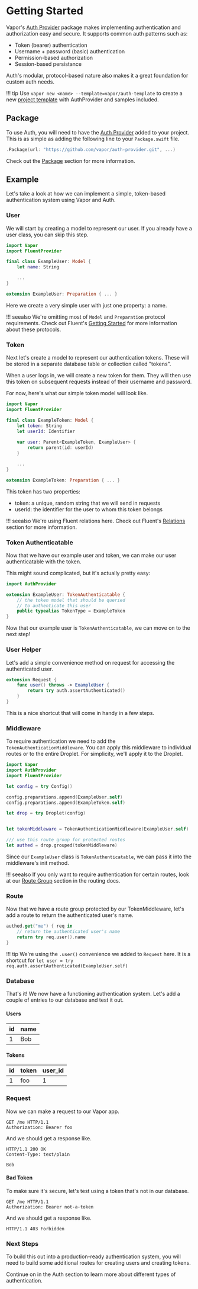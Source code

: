 # Getting Started

Vapor's [Auth Provider](https://github.com/vapor/auth-provider) package makes implementing authentication and 
authorization easy and secure. It supports common auth patterns such as:

- Token (bearer) authentication
- Username + password (basic) authentication
- Permission-based authorization
- Session-based persistance 

Auth's modular, protocol-based nature also makes it a great foundation for custom auth needs.

!!! tip
    Use `vapor new <name> --template=vapor/auth-template` to create a new [project template](https://github.com/vapor/auth-template) with AuthProvider and samples included.

## Package

To use Auth, you will need to have the [Auth Provider](https://github.com/vapor/auth-provider) added to your project.
This is as simple as adding the following line to your `Package.swift` file.

```swift
.Package(url: "https://github.com/vapor/auth-provider.git", ...)
```

Check out the [Package](package.md) section for more information.

## Example

Let's take a look at how we can implement a simple, token-based authentication system using Vapor and Auth.


### User

We will start by creating a model to represent our user. If you already have a user class, you can skip this step.

```swift
import Vapor
import FluentProvider

final class ExampleUser: Model {
    let name: String

    ...
}

extension ExampleUser: Preparation { ... }
```

Here we create a very simple user with just one property: a name.

!!! seealso
	We're omitting most of `Model` and `Preparation` protocol requirements. Check out Fluent's 
	[Getting Started](../fluent/getting-started.md) for more information about these protocols.


### Token

Next let's create a model to represent our authentication tokens. These will be stored in a separate database
table or collection called "tokens".

When a user logs in, we will create a new token for them. They will then use this token on subsequent requests
instead of their username and password. 

For now, here's what our simple token model will look like.

```swift
import Vapor
import FluentProvider

final class ExampleToken: Model {
    let token: String
    let userId: Identifier
    
    var user: Parent<ExampleToken, ExampleUser> {
        return parent(id: userId)
    }

    ...
}

extension ExampleToken: Preparation { ... }
```

This token has two properties:

- token: a unique, random string that we will send in requests
- userId: the identifier for the user to whom this token belongs

!!! seealso
	We're using Fluent relations here. Check out Fluent's  [Relations](../fluent/relations.md)
	section for more information.

### Token Authenticatable

Now that we have our example user and token, we can make our user authenticatable with the token.

This might sound complicated, but it's actually pretty easy:

```swift
import AuthProvider

extension ExampleUser: TokenAuthenticatable {
    // the token model that should be queried
    // to authenticate this user
    public typealias TokenType = ExampleToken
}

```

Now that our example user is `TokenAuthenticatable`, we can move on to the next step!

### User Helper

Let's add a simple convenience method on request for accessing the authenticated user.

```swift
extension Request {
    func user() throws -> ExampleUser {
        return try auth.assertAuthenticated()
    }
}
```

This is a nice shortcut that will come in handy in a few steps.

### Middleware

To require authentication we need to add the `TokenAuthenticationMiddleware`. You can apply this middleware
to individual routes or to the entire Droplet. For simplicity, we'll apply it to the Droplet.

```swift
import Vapor
import AuthProvider
import FluentProvider

let config = try Config()

config.preparations.append(ExampleUser.self)
config.preparations.append(ExampleToken.self)

let drop = try Droplet(config)


let tokenMiddleware = TokenAuthenticationMiddleware(ExampleUser.self)

/// use this route group for protected routes
let authed = drop.grouped(tokenMiddleware)
```

Since our `ExampleUser` class is `TokenAuthenticatable`, we can pass it into the middleware's init method.

!!! seealso
	If you only want to require authentication for certain routes, look at our 
	[Route Group](../routing/group.md) section in the routing docs.

### Route

Now that we have a route group protected by our TokenMiddleware, let's add a route to
return the authenticated user's name.

```swift
authed.get("me") { req in
    // return the authenticated user's name
    return try req.user().name
}
```

!!! tip
	We're using the `.user()` convenience we added to `Request` here. It is a shortcut
	for `let user = try req.auth.assertAuthenticated(ExampleUser.self)` 


### Database

That's it! We now have a functioning authentication system. Let's add a couple of entries
to our database and test it out.

#### Users

| id | name |
|----|------|
| 1  | Bob  |

#### Tokens

| id | token | user_id |
|----|-------|---------|
| 1  | foo   | 1       |

### Request

Now we can make a request to our Vapor app.

```http
GET /me HTTP/1.1
Authorization: Bearer foo
```

And we should get a response like.

```http
HTTP/1.1 200 OK
Content-Type: text/plain

Bob
```

#### Bad Token

To make sure it's secure, let's test using a token that's not in our database.

```http
GET /me HTTP/1.1
Authorization: Bearer not-a-token
```

And we should get a response like.

```http
HTTP/1.1 403 Forbidden
```

### Next Steps

To build this out into a production-ready authentication system, you will need to build some
additional routes for creating users and creating tokens. 

Continue on in the Auth section to learn more about different types of authentication.

